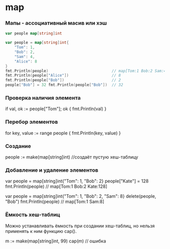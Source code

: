 # map

### Мапы - ассоциативный масив или хэш

```go
var people map[string]int
```

```go
var people = map[string]int{
    "Tom": 1,
    "Bob": 2,
    "Sam": 4,
    "Alice": 8
}
fmt.Println(people)                            // map[Tom:1 Bob:2 Sam:4 Alice:8]
fmt.Println(people["Alice"])                   // 8
fmt.Println(people["Bob"])                     // 2
people["Bob"] = 32 fmt.Println(people["Bob"])  // 32
```

### Проверка наличия элемента

if val, ok := people["Tom"]; ok { fmt.Println(val)
}

### Перебор элементов

for key, value := range people { fmt.Println(key, value)
}

### Создание

people := make(map[string]int) //создаёт пустую хеш-таблицу

### Добавление и удаление элементов

var people = map[string]int{"Tom": 1, "Bob": 2} people["Kate"] = 128 fmt.Println(people)     //
map[Tom:1  Bob:2  Kate:128]

var people = map[string]int{"Tom": 1, "Bob": 2, "Sam": 8} delete(people, "Bob")
fmt.Println(people)     // map[Tom:1  Sam:8]

### Ёмкость хеш-таблиц

Можно устанавливать ёмкость при создании хеш-таблиц, но нельзя применять к ним функцию cap().

m := make(map[string]int, 99)
cap(m) // ошибка
